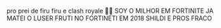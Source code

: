 pro prei de firu firu e clash royale 🙅‍♂️ 
SOY O MILHOR EM FORTINITE JA MATEI O LUSER FRUTI NO FORTINETI EM  2018 
SHILDI E PROS FRACO 

